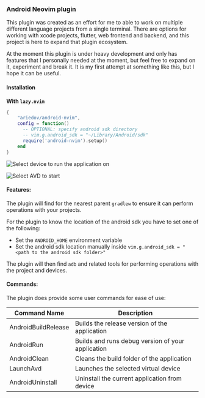 ### Android Neovim plugin

This plugin was created as an effort for me to able to work on multiple different language projects from a single terminal. There are options for working with xcode projects, flutter, web frontend and backend, and this project is here to expand that plugin ecosystem.

At the moment this plugin is under heavy development and only has features that I personally needed at the moment, but feel free to expand on it, experiment and break it. It is my first attempt at something like this, but I hope it can be useful.

#### Installation

**With `lazy.nvim`**

```lua
{
    "ariedov/android-nvim",
    config = function()
      -- OPTIONAL: specify android sdk directory
      -- vim.g.android_sdk = "~/Library/Android/sdk"
      require('android-nvim').setup()
    end
}
```

![Select device to run the application on](screenshots/select_device_to_run.png)

![Select AVD to start](screenshots/select_avd.png)

#### Features:

The plugin will find for the nearest parent `gradlew` to ensure it can perform operations with your projects.

For the plugin to know the location of the android sdk you have to set one of the following:

- Set the `ANDROID_HOME` environment variable
- Set the android sdk location manually inside `vim.g.android_sdk = "<path to the android sdk folder>"`

The plugin will then find `adb` and related tools for performing operations with the project and devices.

#### Commands:

The plugin does provide some user commands for ease of use:

| Command Name        | Description                                       |
| ------------------- | ------------------------------------------------- |
| AndroidBuildRelease | Builds the release version of the application     |
| AndroidRun          | Builds and runs debug version of your application | 
| AndroidClean        | Cleans the build folder of the application        |
| LaunchAvd           | Launches the selected virtual device              |
| AndroidUninstall    | Uninstall the current application from device     |
